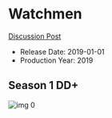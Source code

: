 # Watchmen

[Discussion Post](https://www.avsforum.com/threads/bass-eq-for-filtered-movies.2995212/post-58856054)

* Release Date: 2019-01-01
* Production Year: 2019

## Season 1 DD+

![img 0](https://i.imgur.com/ecUB6AU.jpg)

